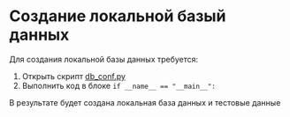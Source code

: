 # Создание локальной базый данных

Для создания локальной базы данных требуется: 
1. Открыть скрипт [db_conf.py](db_conf.py)
2. Выполнить код в блоке ```if __name__ == "__main__":```

В результате будет создана локальная база данных и тестовые данные
